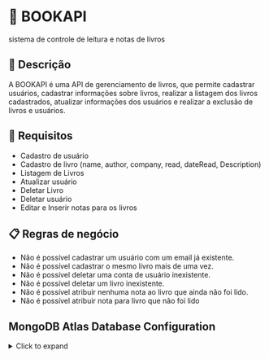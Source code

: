 # :book: BOOKAPI
sistema de controle de leitura e notas de livros

## :rocket: Descrição

A BOOKAPI é uma API de gerenciamento de livros, que permite cadastrar usuários, cadastrar informações sobre livros, realizar a listagem dos livros cadastrados, atualizar informações dos usuários e realizar a exclusão de livros e usuários.

## :key: Requisitos

- Cadastro de usuário
- Cadastro de livro (name, author, company, read, dateRead, Description)
- Listagem de Livros
- Atualizar usuário
- Deletar Livro
- Deletar usuário
- Editar e Inserir notas para os livros

## :clipboard: Regras de negócio

- Não é possível cadastrar um usuário com um email já existente.
- Não é possível cadastrar o mesmo livro mais de uma vez.
- Não é possível deletar uma conta de usuário inexistente.
- Não é possível deletar um livro inexistente.
- Não é possível atribuir nenhuma nota ao livro que ainda não foi lido.
- Não é possível atribuir nota para livro que não foi lido

## MongoDB Atlas Database Configuration

<details>
<summary>Click to expand</summary>

Before running the application, you need to configure a MongoDB Atlas database and obtain the connection URL.

Follow these steps to set up the database:

1. Access [MongoDB Atlas](https://www.mongodb.com/cloud/atlas) and create an account or log in if you haven't already.

2. Create a new project on MongoDB Atlas and follow the steps to set up a cluster. Make sure to select the desired options for the region, cluster size, and other configurations.

3. After creating the cluster, go to the "Database Access" section in the MongoDB Atlas dashboard and create a new user with read and write permissions for the database.

4. In the "Network Access" section of MongoDB Atlas, add the IP address of the machine where the application will be running to the whitelist. This will allow the application to connect to the database.

5. In the MongoDB Atlas dashboard, click on "Connect" and select the "Connect your application" option. Copy the provided connection URL.

6. Create a `.env` file in the project root directory.

7. Copy the contents of the `.env.example` file and paste them into the `.env` file.

8. In the `.env` file, replace the value of `DB_URL` with the connection URL you copied in step 5. Make sure to remove the dummy values and replace them with the correct URL.

9. Save and close the `.env` file.

After following these steps, you will be ready to run the application, which will connect to your MongoDB Atlas database.

</details>
